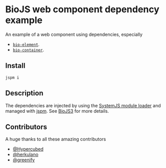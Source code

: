 BioJS web component dependency example
======================================

An example of a web component using dependencies, especially

 - [`bio-element`](https://github.com/biojs/bio-element).
 - [`bio-container`](https://github.com/biojs/bio-container).

Install
-------

```
jspm i
```

Description
-----------

The dependencies are injected by using the [SystemJS module loader](https://github.com/systemjs/systemjs) and managed with [jspm](http://jspm.io).
See [BioJS3](https://github.com/biojs/biojs3) for more details.

Contributors
------------

A huge thanks to all these amazing contributors

 - [@Hypercubed](https://github.com/Hypercubed)
 - [@herkulano](https://github.com/herkunalo)
 - [@greenify](https://github.com/greenify)

